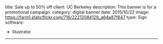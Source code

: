 title: Sale up to 50% off
client: UC Berkeley
description: This banner is for a promotional campaign.
category: digital banner
date: 2015/10/22
image: https://farm1.staticflickr.com/716/22212084128_a64a87f847
type: Sign
software:
- Illustrator
---